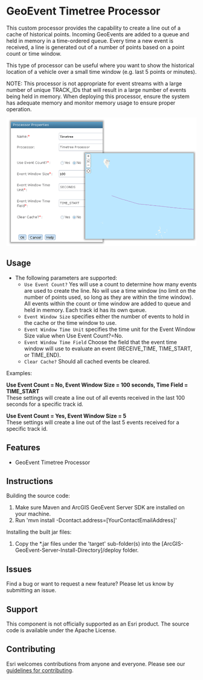 # GeoEvent Timetree Processor

This custom processor provides the capability to create a line out of a cache of historical points. Incoming GeoEvents are added to a queue and held in memory in a time-ordered queue. Every time a new event is received, a line is generated out of a number of points based on a point count or time window.

This type of processor can be useful where you want to show the historical location of a vehicle over a small time window (e.g. last 5 points or minutes).

NOTE: This processor is not appropriate for event streams with a large number of unique TRACK_IDs that will result in a large number of events being held in memory. When deploying this processor, ensure the system has adequate memory and monitor memory usage to ensure proper operation.

![Example](geoevent-timetree-processor.png?raw=true)

## Usage

* The following parameters are supported:
  * `Use Event Count?` Yes will use a count to determine how many events are used to create the line. No will use a time window (no limit on the number of points used, so long as they are within the time window).
   All events within the count or time window are added to queue and held in memory. Each track id has its own queue.
  * `Event Window Size` specifies either the number of events to hold in the cache or the time window to use.
  * `Event Window Time Unit` specifies the time unit for the Event Window Size value when Use Event Count?=No.
  * `Event Window Time Field` Choose the field that the event time window will use to evaluate an event (RECEIVE_TIME, TIME_START, or TIME_END).
  * `Clear Cache?` Should all cached events be cleared. 
  
<p> Examples:
<p><b>Use Event Count = No, Event Window Size = 100 seconds, Time Field = TIME_START</b><br>These settings will create a line out of all events received in the last 100 seconds for a specific track id.
<p><b>Use Event Count = Yes, Event Window Size = 5</b><br>These settings will create a line out of the last 5 events received for a specific track id.

## Features
* GeoEvent Timetree Processor

## Instructions

Building the source code:

1. Make sure Maven and ArcGIS GeoEvent Server SDK are installed on your machine.
2. Run 'mvn install -Dcontact.address=[YourContactEmailAddress]'

Installing the built jar files:

1. Copy the *.jar files under the 'target' sub-folder(s) into the [ArcGIS-GeoEvent-Server-Install-Directory]/deploy folder.

## Issues

Find a bug or want to request a new feature?  Please let us know by submitting an issue.

## Support

This component is not officially supported as an Esri product. The source code is available under the Apache License. 

## Contributing

Esri welcomes contributions from anyone and everyone. Please see our [guidelines for contributing](https://github.com/esri/contributing).


